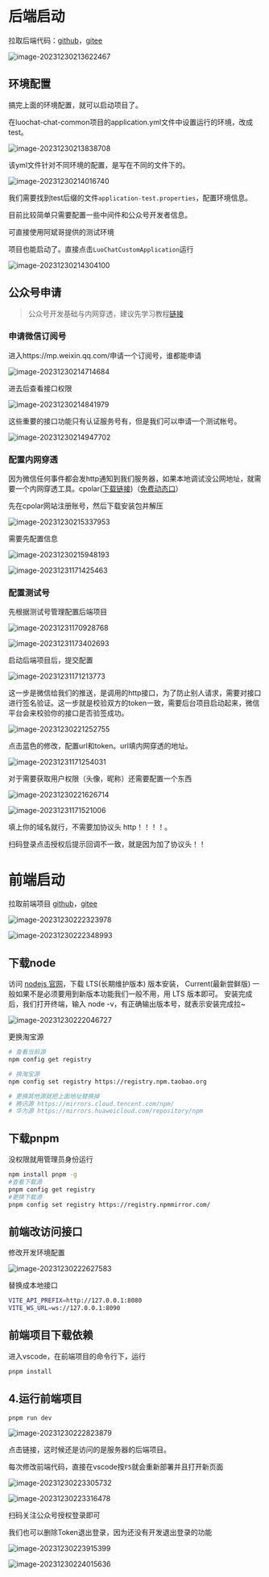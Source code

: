 # 后端启动

拉取后端代码：[github](https://github.com/zongzibinbin/MallChat)，[gitee](https://gitee.com/zhongzhibinbin/MallChat.git)

![image-20231230213622467](assets/image-20231230213622467.png)

## 环境配置

搞完上面的环境配置，就可以启动项目了。

在luochat-chat-common项目的application.yml文件中设置运行的环境，改成test。

![image-20231230213838708](assets/image-20231230213838708.png)

该yml文件针对不同环境的配置，是写在不同的文件下的。

![image-20231230214016740](assets/image-20231230214016740.png)

我们需要找到test后缀的文件`application-test.properties`，配置环境信息。

目前比较简单只需要配置一些中间件和公众号开发者信息。

可直接使用阿斌哥提供的测试环境



项目也能启动了。直接点击`LuoChatCustomApplication`运行

![image-20231230214304100](assets/image-20231230214304100.png)

## 公众号申请

>  公众号开发基础与内网穿透，建议先学习教程[链接](https://www.bilibili.com/video/BV1zM411U7gN?p=7&vd_source=66f71fe702bc566984110ad7877a29c3)

### 申请微信订阅号

进入https://mp.weixin.qq.com/申请一个订阅号，谁都能申请

![image-20231230214714684](assets/image-20231230214714684.png)

进去后查看接口权限

![image-20231230214841979](assets/image-20231230214841979.png)

这些重要的接口功能只有认证服务号有，但是我们可以申请一个测试帐号。

![image-20231230214947702](assets/image-20231230214947702.png)

### 配置内网穿透 

因为微信任何事件都会发http通知到我们服务器，如果本地调试没公网地址，就需要一个内网穿透工具。cpolar([下载链接](https://pan.baidu.com/s/19GJymSYWeQ0qstNAM5cV8Q?pwd=8888))（[免费动态口](https://www.cpolar.com/)）

先在cpolar网站注册账号，然后下载安装包并解压

![image-20231230215337953](assets/image-20231230215337953.png)

需要先配置信息

![image-20231230215948193](assets/image-20231230215948193.png)

![image-20231231171425463](assets/image-20231231171425463.png)

### 配置测试号 

先根据测试号管理配置后端项目

![image-20231231170928768](assets/image-20231231170928768.png)

![image-20231231173402693](assets/image-20231231173402693.png)

启动后端项目后，提交配置

![image-20231231171213773](assets/image-20231231171213773.png)

这一步是微信给我们的推送，是调用的http接口，为了防止别人请求，需要对接口进行签名验证。这一步就是校验双方的token一致，需要后台项目启动起来，微信平台会来校验你的接口是否验签成功。

![image-20231230221252755](assets/image-20231230221252755.png)

点击蓝色的修改，配置url和token。url填内网穿透的地址。

![image-20231231171254031](assets/image-20231231171254031.png)

对于需要获取用户权限（头像，昵称）还需要配置一个东西

![image-20231230221626714](assets/image-20231230221626714.png)

![image-20231231171521006](assets/image-20231231171521006.png)

填上你的域名就行，不需要加协议头 http！！！！。

扫码登录点击授权后提示回调不一致，就是因为加了协议头！！



# 前端启动

拉取前端项目 [github](https://github.com/Evansy/MallChatWeb)，[gitee](https://gitee.com/Evansy/MallChatWeb)

![image-20231230222323978](assets/image-20231230222323978.png)

![image-20231230222348993](assets/image-20231230222348993.png)



## 下载node

访问 [nodejs 官网](https://nodejs.org/en)，下载 LTS(长期维护版本) 版本安装， Current(最新尝鲜版) 一般如果不是必须要用到新版本功能我们一般不用，用 LTS 版本即可。
安装完成后，我们打开终端，输入 node -v，有正确输出版本号，就表示安装完成拉~

![image-20231230222046727](assets/image-20231230222046727.png)

更换淘宝源

```bash
# 查看当前源
npm config get registry

# 换淘宝源
npm config set registry https://registry.npm.taobao.org

# 更换其他源就把上面地址替换掉
# 腾讯源 https://mirrors.cloud.tencent.com/npm/
# 华为源 https://mirrors.huaweicloud.com/repository/npm
```

## 下载pnpm

没权限就用管理员身份运行

```bash
npm install pnpm -g
#查看下载源
pnpm config get registry
#更换下载源
pnpm config set registry https://registry.npmmirror.com/
```

## 前端改访问接口

修改开发环境配置

![image-20231230222627583](assets/image-20231230222627583.png)

替换成本地接口

```bash
VITE_API_PREFIX=http://127.0.0.1:8080
VITE_WS_URL=ws://127.0.0.1:8090
```

## 前端项目下载依赖

进入vscode，在前端项目的命令行下，运行

```bash
pnpm install
```

## 4.运行前端项目

```bash
pnpm run dev
```

![image-20231230222823879](assets/image-20231230222823879.png)

点击链接，这时候还是访问的是服务器的后端项目。

每次修改前端代码，直接在vscode按`F5`就会重新部署并且打开新页面

![image-20231230223305732](assets/image-20231230223305732.png)

![image-20231230223316478](assets/image-20231230223316478.png)

扫码关注公众号授权登录即可

我们也可以删除Token退出登录，因为还没有开发退出登录的功能

![image-20231230223915399](assets/image-20231230223915399.png)

![image-20231230224015636](assets/image-20231230224015636.png)